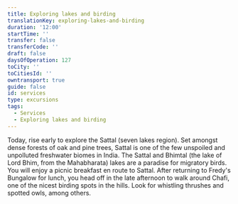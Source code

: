 ```yaml
---
title: Exploring lakes and birding
translationKey: exploring-lakes-and-birding
duration: '12:00'
startTime: ''
transfer: false
transferCode: ''
draft: false
daysOfOperation: 127
toCity: ''
toCitiesId: ''
owntransport: true
guide: false
id: services
type: excursions
tags:
  - Services
  - Exploring lakes and birding
---
```

Today, rise early to explore the Sattal (seven lakes region). Set amongst dense forests of oak and pine trees, Sattal is one of the few unspoiled and unpolluted freshwater biomes in India. The Sattal and Bhimtal (the lake of Lord Bhim, from the Mahabharata) lakes are a paradise for migratory birds. You will enjoy a picnic breakfast en route to Sattal.    After returning to Fredy's Bungalow for lunch, you head off in the late afternoon to walk around Chafi, one of the nicest birding spots in the hills. Look for whistling thrushes and spotted owls, among others.